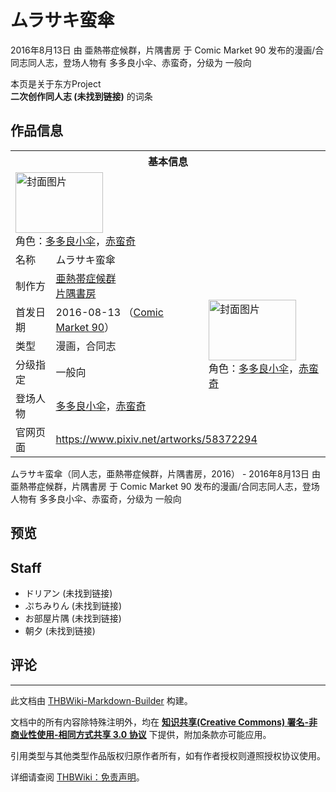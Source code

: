 # ムラサキ蛮傘

<!-- source html: G:\repos\THBWiki-Markdown-Builder\THBWikiMarkdown\Temp\main\f\fc\ns0%3A%E3%83%A0%E3%83%A9%E3%82%B5%E3%82%AD%E8%9B%AE%E5%82%98.html -->

2016年8月13日 由 亜熱帯症候群，片隅書房 于 Comic Market 90 发布的漫画/合同志同人志，登场人物有 多多良小伞、赤蛮奇，分级为 一般向

本页是关于东方Project  
 **二次创作同人志 (未找到链接)** 的词条
## 作品信息

<table><tbody><tr><th colspan="3">基本信息</th></tr><tr><td class="cover-artwork-mobile" colspan="2"><a href="./文件-ムラサキ蛮傘封面.png.md" class="image" title="封面图片"><img alt="封面图片" src="https://upload.thwiki.cc/thumb/a/ac/%E3%83%A0%E3%83%A9%E3%82%B5%E3%82%AD%E8%9B%AE%E5%82%98%E5%B0%81%E9%9D%A2.png/140px-%E3%83%A0%E3%83%A9%E3%82%B5%E3%82%AD%E8%9B%AE%E5%82%98%E5%B0%81%E9%9D%A2.png" decoding="async" loading="lazy" width="140" height="97" srcset="https://upload.thwiki.cc/thumb/a/ac/%E3%83%A0%E3%83%A9%E3%82%B5%E3%82%AD%E8%9B%AE%E5%82%98%E5%B0%81%E9%9D%A2.png/210px-%E3%83%A0%E3%83%A9%E3%82%B5%E3%82%AD%E8%9B%AE%E5%82%98%E5%B0%81%E9%9D%A2.png 1.5x, https://upload.thwiki.cc/thumb/a/ac/%E3%83%A0%E3%83%A9%E3%82%B5%E3%82%AD%E8%9B%AE%E5%82%98%E5%B0%81%E9%9D%A2.png/280px-%E3%83%A0%E3%83%A9%E3%82%B5%E3%82%AD%E8%9B%AE%E5%82%98%E5%B0%81%E9%9D%A2.png 2x" data-file-width="1096" data-file-height="761"></a><div class="cover-char">角色：<a href="./多多良小伞.md" title="多多良小伞">多多良小伞</a>，<a href="./赤蛮奇.md" title="赤蛮奇">赤蛮奇</a></div></td>
</tr><tr><td class="label">名称</td><td colspan="2"> ムラサキ蛮傘 </td></tr><tr><td class="label">制作方</td><td><a href="./亜熱帯症候群.md" title="亜熱帯症候群">亜熱帯症候群</a><br><a href="/index.php?title=%E7%89%87%E9%9A%85%E6%9B%B8%E6%88%BF&amp;action=edit&amp;redlink=1" class="new" title="片隅書房（页面不存在）">片隅書房</a></td><td class="cover-artwork" rowspan="5" style="min-width:140px;"><a href="./文件-ムラサキ蛮傘封面.png.md" class="image" title="封面图片"><img alt="封面图片" src="https://upload.thwiki.cc/thumb/a/ac/%E3%83%A0%E3%83%A9%E3%82%B5%E3%82%AD%E8%9B%AE%E5%82%98%E5%B0%81%E9%9D%A2.png/140px-%E3%83%A0%E3%83%A9%E3%82%B5%E3%82%AD%E8%9B%AE%E5%82%98%E5%B0%81%E9%9D%A2.png" decoding="async" loading="lazy" width="140" height="97" srcset="https://upload.thwiki.cc/thumb/a/ac/%E3%83%A0%E3%83%A9%E3%82%B5%E3%82%AD%E8%9B%AE%E5%82%98%E5%B0%81%E9%9D%A2.png/210px-%E3%83%A0%E3%83%A9%E3%82%B5%E3%82%AD%E8%9B%AE%E5%82%98%E5%B0%81%E9%9D%A2.png 1.5x, https://upload.thwiki.cc/thumb/a/ac/%E3%83%A0%E3%83%A9%E3%82%B5%E3%82%AD%E8%9B%AE%E5%82%98%E5%B0%81%E9%9D%A2.png/280px-%E3%83%A0%E3%83%A9%E3%82%B5%E3%82%AD%E8%9B%AE%E5%82%98%E5%B0%81%E9%9D%A2.png 2x" data-file-width="1096" data-file-height="761"></a><div class="cover-char">角色：<a href="./多多良小伞.md" title="多多良小伞">多多良小伞</a>，<a href="./赤蛮奇.md" title="赤蛮奇">赤蛮奇</a></div></td>
</tr><tr><td class="label">首发日期</td><td>2016-08-13&#160;（<a href="/展会作品列表?e=Comic+Market%2390">Comic Market 90</a>）</td></tr><tr><td class="label">类型</td><td>漫画，合同志</td></tr><tr><td class="label">分级指定</td><td>一般向</td></tr><tr><td class="label">登场人物</td><td><a href="./多多良小伞.md" title="多多良小伞">多多良小伞</a>，<a href="./赤蛮奇.md" title="赤蛮奇">赤蛮奇</a></td></tr>
<tr><td class="label">官网页面</td><td colspan="2"><a rel="nofollow" class="external free" href="https://www.pixiv.net/artworks/58372294">https://www.pixiv.net/artworks/58372294</a></td></tr></tbody></table>

ムラサキ蛮傘（同人志，亜熱帯症候群，片隅書房，2016） - 2016年8月13日 由 亜熱帯症候群，片隅書房 于 Comic Market 90 发布的漫画/合同志同人志，登场人物有 多多良小伞、赤蛮奇，分级为 一般向
## 预览
## Staff
- ドリアン (未找到链接)
- ぷちみりん (未找到链接)
- お部屋片隅 (未找到链接)
- 朝夕 (未找到链接)

## 评论




---

此文档由 [THBWiki-Markdown-Builder](https://github.com/Delsin-Yu/THBWiki-Markdown-Builder) 构建。

文档中的所有内容除特殊注明外，均在 [**知识共享(Creative Commons) 署名-非商业性使用-相同方式共享 3.0 协议**](https://creativecommons.org/licenses/by-sa/3.0/deed.zh-hans) 下提供，附加条款亦可能应用。

引用类型与其他类型作品版权归原作者所有，如有作者授权则遵照授权协议使用。

详细请查阅 [THBWiki：免责声明](https://thbwiki.cc/THBWiki:%E5%85%8D%E8%B4%A3%E5%A3%B0%E6%98%8E)。


